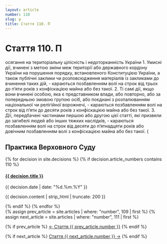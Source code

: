 ```yaml
---
layout: article
number: 110
slug: p
title: Стаття 110. П
---
```


# Стаття 110. П

осягання на територіальну цілісність і недоторканність України 1. Умисні дії, вчинені з метою зміни меж території або державного кордону України на порушення порядку, встановленого Конституцією України, а також публічні заклики чи розповсюдження матеріалів із закликами до вчинення таких дій, - караються позбавленням волі на строк від трьох до п’яти років з конфіскацією майна або без такої. 2. Ті самі дії, якщо вони вчинені особою, яка є представником влади, або повторно, або за попередньою змовою групою осіб, або поєднані з розпалюванням національної чи релігійної ворожнечі, - караються позбавленням волі на строк від п’яти до десяти років з конфіскацією майна або без такої. 3. Дії, передбачені частинами першою або другою цієї статті, які призвели до загибелі людей або інших тяжких наслідків, - караються позбавленням волі на строк від десяти до п’ятнадцяти років або довічним позбавленням волі з конфіскацією майна або без такої. {

## Практика Верховного Суду

<div class="decisions-container">
{% for decision in site.decisions %}
  {% if decision.article_numbers contains 110 %}
    <div class="decision-item">
      <h4><a href="{{ decision.url }}">{{ decision.title }}</a></h4>
      <p class="decision-date">{{ decision.date | date: "%d.%m.%Y" }}</p>
      <p class="decision-excerpt">{{ decision.content | strip_html | truncate: 200 }}</p>
    </div>
  {% endif %}
{% endfor %}
</div>

<div class="article-navigation">
  {% assign prev_article = site.articles | where: "number", 109 | first %}
  {% assign next_article = site.articles | where: "number", 111 | first %}
  
  {% if prev_article %}
    <a href="{{ prev_article.url }}" class="prev-article">← Стаття {{ prev_article.number }}</a>
  {% endif %}
  
  {% if next_article %}
    <a href="{{ next_article.url }}" class="next-article">Стаття {{ next_article.number }} →</a>
  {% endif %}
</div>
